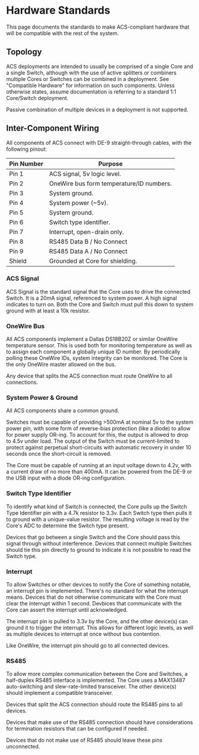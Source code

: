 # Hardware Standards 

This page documents the standards to make ACS-compliant hardware that will be compatible with the rest of the system. 

## Topology

ACS deployments are intended to usually be comprised of a single Core and a single Switch, although with the use of active splitters or combiners multiple Cores or Switches can be combined in a deployment. See "Compatible Hardware" for information on such components. Unless otherwise states, assume documentation is referring to a standard 1:1 Core/Switch deployment. 

Passive combination of multiple devices in a deployment is not supported.

## Inter-Component Wiring

All components of ACS connect with DE-9 straight-through cables, with the following pinout:

| Pin Number | Purpose                                  |
|------------|------------------------------------------|
| Pin 1      | ACS signal, 5v logic level.              |
| Pin 2      | OneWire bus form temperature/ID numbers. |
| Pin 3      | System ground.                           |
| Pin 4      | System power (~5v).                      |
| Pin 5      | System ground.                           |
| Pin 6      | Switch type identifier.                  |
| Pin 7      | Interrupt, open-drain only.              |
| Pin 8      | RS485 Data B / No Connect                |
| Pin 9      | RS485 Data A / No Connect                |
| Shield     | Grounded at Core for shielding.          |

### ACS Signal

ACS Signal is the standard signal that the Core uses to drive the connected Switch. It is a 20mA signal, referenced to system power. A high signal indicates to turn on. Both the Core and Switch must pull this down to system ground with at least a 10k resistor.

### OneWire Bus

All ACS components implement a Dallas DS18B20Z or similar OneWire temperature sensor. This is used both for monitoring temperature as well as to assign each component a globally unique ID number. By periodically polling these OneWire IDs, system integrity can be monitored. The Core is the only OneWire master allowed on the bus.

Any device that splits the ACS connection must route OneWire to all connections.

### System Power & Ground

All ACS components share a common ground.

Switches must be capable of providing >500mA at nominal 5v to the system power pin, with some form of reverse-bias protection (like a diode) to allow for power supply OR-ing. To account for this, the output is allowed to drop to 4.5v under load. The output of the Switch must be current-limited to protect against perpetual short-circuits with automatic recovery in under 10 seconds once the short-circuit is removed.

The Core must be capable of running at an input voltage down to 4.2v, with a current draw of no more than 400mA. It can be powered from the DE-9 or the USB input with a diode OR-ing configuration.

### Switch Type Identifier

To identify what kind of Switch is connected, the Core pulls up the Switch Type Identifier pin with a 4.7k resistor to 3.3v. Each Switch type then pulls it to ground with a unique-value resistor. The resulting voltage is read by the Core's ADC to determine the Switch type present. 

Devices that go between a single Switch and the Core should pass this signal through without interference. Devices that connect multiple Switches should tie this pin directly to ground to indicate it is not possible to read the Switch type.

### Interrupt

To allow Switches or other devices to notify the Core of something notable, an interrupt pin is implemented. There's no standard for what the interrupt means. Devices that do not otherwise communicate with the Core must clear the interrupt within 1 second. Devbices that communicate with the Core can assert the interrupt until acknowledged. 

The interrupt pin is pulled to 3.3v by the Core, and the other device(s) can ground it to trigger the interrupt. This allows for different logic levels, as well as multiple devices to interrupt at once without bus contention.

Like OneWire, the interrupt pin should go to all connected devices.

### RS485

To allow more complex communication between the Core and Switches, a half-duplex RS485 interface is implemented. The Core uses a MAX13487 auto-switching and slew-rate-limited transceiver. The other device(s) should implement a compatible transceiver. 

Devices that split the ACS connection should route the RS485 pins to all devices.

Devices that make use of the RS485 connection should have considerations for termination resistors that can be configured if needed.

Devices that do not make use of RS485 should leave these pins unconnected.
